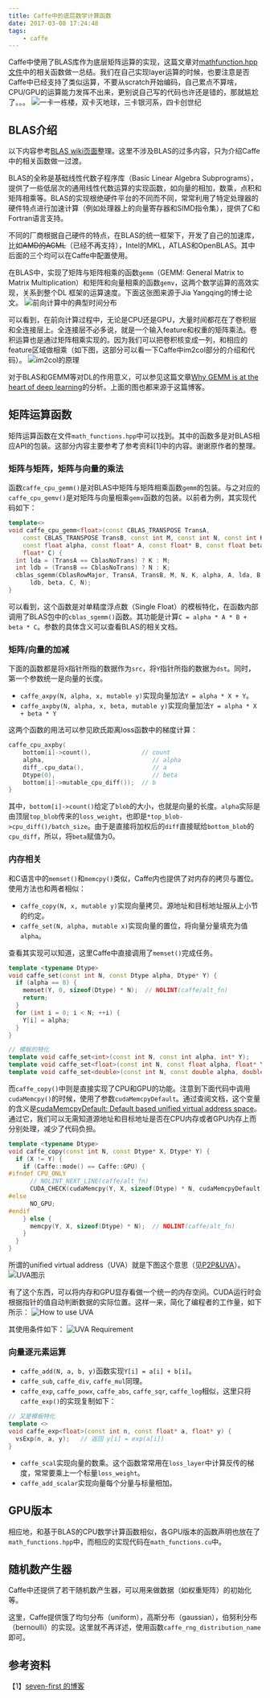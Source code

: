 ```yaml
---
title: Caffe中的底层数学计算函数
date: 2017-03-08 17:24:48
tags:
    - caffe
---
```

Caffe中使用了BLAS库作为底层矩阵运算的实现，这篇文章对[mathfunction.hpp 文件](https://github.com/BVLC/caffe/blob/master/include/caffe/util/math_functions.hpp)中的相关函数做一总结。我们在自己实现layer运算的时候，也要注意是否Caffe中已经支持了类似运算，不要从scratch开始编码，自己累点不算啥，CPU/GPU的运算能力发挥不出来，更别说自己写的代码也许还是错的，那就尴尬了。。。
![一卡一栋楼，双卡灭地球，三卡银河系，四卡创世纪](/img/caffe_mathfunctions_gpuisnuclearweapon.jpg)

<!-- more -->
## BLAS介绍
以下内容参考[BLAS wiki页面](https://en.wikipedia.org/wiki/Basic_Linear_Algebra_Subprograms)整理。这里不涉及BLAS的过多内容，只为介绍Caffe中的相关函数做一过渡。

BLAS的全称是基础线性代数子程序库（Basic Linear Algebra Subprograms），提供了一些低层次的通用线性代数运算的实现函数，如向量的相加，数乘，点积和矩阵相乘等。BLAS的实现根绝硬件平台的不同而不同，常常利用了特定处理器的硬件特点进行加速计算（例如处理器上的向量寄存器和SIMD指令集），提供了C和Fortran语言支持。

不同的厂商根据自己硬件的特点，在BLAS的统一框架下，开发了自己的加速库，比如~~AMD的ACML~~（已经不再支持），Intel的MKL，ATLAS和OpenBLAS。其中后面的三个均可以在Caffe中配置使用。

在BLAS中，实现了矩阵与矩阵相乘的函数`gemm`（GEMM: General Matrix to Matrix Multiplication）和矩阵和向量相乘的函数`gemv`，这两个数学运算的高效实现，关系到整个DL 框架的运算速度。下面这张图来源于Jia Yangqing的博士论文。
![前向计算中的典型时间分布](/img/mathfunctions_time_distribution.png)

可以看到，在前向计算过程中，无论是CPU还是GPU，大量时间都花在了卷积层和全连接层上。全连接层不必多说，就是一个输入feature和权重的矩阵乘法。卷积运算也是通过矩阵相乘实现的。因为我们可以把卷积核变成一列，和相应的feature区域做相乘（如下图，这部分可以看一下Caffe中im2col部分的介绍和代码）。
![im2col的原理](/img/mathfunctions_im2col.png)

对于BLAS和GEMM等对DL的作用意义，可以参见这篇文章[Why GEMM is at the heart of deep learning](https://petewarden.com/2015/04/20/why-gemm-is-at-the-heart-of-deep-learning/)的分析。上面的图也都来源于这篇博客。

## 矩阵运算函数
矩阵运算函数在文件`math_functions.hpp`中可以找到。其中的函数多是对BLAS相应API的包装。这部分内容主要参考了参考资料[1]中的内容。谢谢原作者的整理。

### 矩阵与矩阵，矩阵与向量的乘法

函数`caffe_cpu_gemm()`是对BLAS中矩阵与矩阵相乘函数`gemm`的包装。与之对应的`caffe_cpu_gemv()`是对矩阵与向量相乘`gemv`函数的包装。以前者为例，其实现代码如下：

``` cpp
template<>
void caffe_cpu_gemm<float>(const CBLAS_TRANSPOSE TransA,
    const CBLAS_TRANSPOSE TransB, const int M, const int N, const int K,
    const float alpha, const float* A, const float* B, const float beta,
    float* C) {
  int lda = (TransA == CblasNoTrans) ? K : M;
  int ldb = (TransB == CblasNoTrans) ? N : K;
  cblas_sgemm(CblasRowMajor, TransA, TransB, M, N, K, alpha, A, lda, B,
      ldb, beta, C, N);
}
```

可以看到，这个函数是对单精度浮点数（Single Float）的模板特化，在函数内部调用了BLAS包中的`cblas_sgemm()`函数。其功能是计算`C = alpha * A * B + beta * C`。参数的具体含义可以查看BLAS的相关文档。

### 矩阵/向量的加减
下面的函数都是将`X`指针所指的数据作为`src`，将`Y`指针所指的数据为`dst`。同时，第一个参数统一是向量的长度。

- `caffe_axpy(N, alpha, x, mutable y)`实现向量加法`Y = alpha * X + Y`。
- `caffe_axpby(N, alpha, x, beta, mutable y)`实现向量加法`Y = alpha * X + beta * Y`

这两个函数的用法可以参见欧氏距离loss函数中的梯度计算：

``` cpp
caffe_cpu_axpby(
    bottom[i]->count(),              // count
    alpha,                              // alpha
    diff_.cpu_data(),                   // a
    Dtype(0),                           // beta
    bottom[i]->mutable_cpu_diff());  // b
}
```
其中，`bottom[i]->count()`给定了`blob`的大小，也就是向量的长度。`alpha`实际是由顶层`top_blob`传来的`loss_weight`，也即是`*top_blob->cpu_diff()/batch_size`。由于是直接将加权后的`diff`直接赋给`bottom_blob`的`cpu_diff`，所以，将`beta`赋值为0。

### 内存相关
和C语言中的`memset()`和`memcpy()`类似，Caffe内也提供了对内存的拷贝与置位。使用方法也和两者相似：
- `caffe_copy(N, x, mutable y)`实现向量拷贝。源地址和目标地址服从上小节的约定。
- `caffe_set(N, alpha, mutable x)`实现向量的置位，将向量分量填充为值`alpha`。

查看其实现可以知道，这里Caffe中直接调用了`memset()`完成任务。
``` cpp
template <typename Dtype>
void caffe_set(const int N, const Dtype alpha, Dtype* Y) {
  if (alpha == 0) {
    memset(Y, 0, sizeof(Dtype) * N);  // NOLINT(caffe/alt_fn)
    return;
  }
  for (int i = 0; i < N; ++i) {
    Y[i] = alpha;
  }
}

// 模板的特化
template void caffe_set<int>(const int N, const int alpha, int* Y);
template void caffe_set<float>(const int N, const float alpha, float* Y);
template void caffe_set<double>(const int N, const double alpha, double* Y);
```

而`caffe_copy()`中则是直接实现了CPU和GPU的功能。注意到下面代码中调用`cudaMemcpy()`的时候，使用了参数`cudaMemcpyDefault`。通过查阅文档，这个变量的含义是[cudaMemcpyDefault: Default based unified virtual address space](http://horacio9573.no-ip.org/cuda/group__CUDART__TYPES_g18fa99055ee694244a270e4d5101e95b.html)。通过它，我们可以无需知道源地址和目标地址是否在CPU内存或者GPU内存上而分别处理，减少了代码负担。

``` cpp
template <typename Dtype>
void caffe_copy(const int N, const Dtype* X, Dtype* Y) {
  if (X != Y) {
    if (Caffe::mode() == Caffe::GPU) {
#ifndef CPU_ONLY
      // NOLINT_NEXT_LINE(caffe/alt_fn)
      CUDA_CHECK(cudaMemcpy(Y, X, sizeof(Dtype) * N, cudaMemcpyDefault));
#else
      NO_GPU;
#endif
    } else {
      memcpy(Y, X, sizeof(Dtype) * N);  // NOLINT(caffe/alt_fn)
    }
  }
}
```

所谓的unified virtual address（UVA）就是下图这个意思（见[P2P&UVA](http://on-demand.gputechconf.com/gtc-express/2011/presentations/cuda_webinars_GPUDirect_uva.pdf)）。
![UVA图示](/img/caffe_mathfunctions_whatisuva.png)

有了这个东西，可以将内存和GPU显存看做一个统一的内存空间。CUDA运行时会根据指针的值自动判断数据的实际位置。这样一来，简化了编程者的工作量，如下所示：
![How to use UVA](/img/caffe_mathfunctions_useuva.png)

其使用条件如下：
![UVA Requirement](/img/caffe_mathfunctions_uvarequirement.png)

### 向量逐元素运算
- `caffe_add(N, a, b, y)`函数实现`Y[i] = a[i] + b[i]`。
- `caffe_sub`, `caffe_div`, `caffe_mul`同理。
- `caffe_exp`, `caffe_powx`, `caffe_abs`, `caffe_sqr`, `caffe_log`相似，这里只将`caffe_exp()`的实现复制如下：

``` cpp
// 又是模板特化
template <>
void caffe_exp<float>(const int n, const float* a, float* y) {
  vsExp(n, a, y);   // 返回 y[i] = exp(a[i])
}
```

- `caffe_scal`实现向量的数乘。这个函数常常用在`loss_layer`中计算反传的梯度，常常要乘上一个标量`loss_weight`。
- `caffe_add_scalar`实现向量每个分量与标量相加。

## GPU版本
相应地，和基于BLAS的CPU数学计算函数相似，各GPU版本的函数声明也放在了`math_functions.hpp`中，而相应的实现代码在`math_functions.cu`中。

## 随机数产生器
Caffe中还提供了若干随机数产生器，可以用来做数据（如权重矩阵）的初始化等。

这里，Caffe提供饿了均匀分布（uniform），高斯分布（gaussian），伯努利分布（bernoulli）的实现。这里就不再详述，使用函数`caffe_rng_distribution_name`即可。

## 参考资料
【1】[seven-first 的博客](http://blog.csdn.net/seven_first/article/details/47378697)
